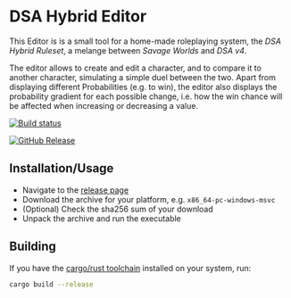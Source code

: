 # DSA Hybrid Editor

This Editor is is a small tool for a home-made roleplaying system, the *DSA Hybrid Ruleset*, a
melange between *Savage Worlds* and *DSA v4*.

The editor allows to create and edit a character, and to compare it to another character,
simulating a simple duel between the two. Apart from displaying different Probabilities
(e.g. to win), the editor also displays the probability gradient for each possible change, i.e.
how the win chance will be affected when increasing or decreasing a value.

[![Build status](https://github.com/pantos9000/dsa_hybrid_editor/actions/workflows/ci.yml/badge.svg)](https://github.com/pantos9000/dsa_hybrid_editor/actions)

[![GitHub Release](https://img.shields.io/github/v/release/pantos9000/dsa_hybrid_editor?label=latest%20version)](https://github.com/pantos9000/dsa_hybrid_editor/releases)


## Installation/Usage

* Navigate to the [release page](https://github.com/pantos9000/dsa_hybrid_editor/releases)
* Download the archive for your platform, e.g. `x86_64-pc-windows-msvc`
* (Optional) Check the sha256 sum of your download
* Unpack the archive and run the executable

## Building

If you have the [cargo/rust toolchain](https://www.rust-lang.org/) installed on your system, run:
```bash
cargo build --release
```
